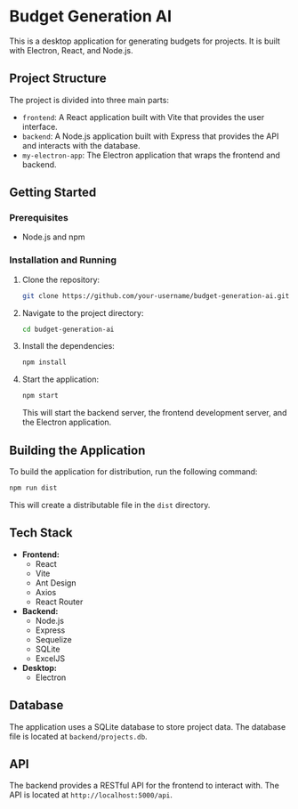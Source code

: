# Budget Generation AI

This is a desktop application for generating budgets for projects. It is built with Electron, React, and Node.js.

## Project Structure

The project is divided into three main parts:

-   `frontend`: A React application built with Vite that provides the user interface.
-   `backend`: A Node.js application built with Express that provides the API and interacts with the database.
-   `my-electron-app`: The Electron application that wraps the frontend and backend.

## Getting Started

### Prerequisites

-   Node.js and npm

### Installation and Running

1.  Clone the repository:
    ```bash
    git clone https://github.com/your-username/budget-generation-ai.git
    ```
2.  Navigate to the project directory:
    ```bash
    cd budget-generation-ai
    ```
3.  Install the dependencies:
    ```bash
    npm install
    ```
4.  Start the application:
    ```bash
    npm start
    ```
    This will start the backend server, the frontend development server, and the Electron application.

## Building the Application

To build the application for distribution, run the following command:

```bash
npm run dist
```

This will create a distributable file in the `dist` directory.

## Tech Stack

-   **Frontend:**
    -   React
    -   Vite
    -   Ant Design
    -   Axios
    -   React Router
-   **Backend:**
    -   Node.js
    -   Express
    -   Sequelize
    -   SQLite
    -   ExcelJS
-   **Desktop:**
    -   Electron

## Database

The application uses a SQLite database to store project data. The database file is located at `backend/projects.db`.

## API

The backend provides a RESTful API for the frontend to interact with. The API is located at `http://localhost:5000/api`.
